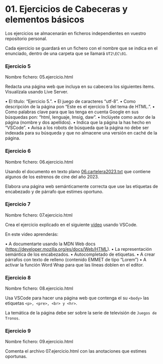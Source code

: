 # 01. Ejercicios de Cabeceras y elementos básicos

Los ejercicios se almacenarán en ficheros independientes en vuestro repositorio personal.

Cada ejercicio se guardará en un fichero con el nombre que se indica en el enunciado, dentro de una carpeta que se llamará `UT2\EC\01`.

### Ejercicio 5

Nombre fichero: 05.ejercicio.html

Redacta una página web que incluya en su cabecera los siguientes ítems. Visualízala usando Live Server.

• El título: “Ejercicio 5.”.
• El juego de caracteres “utf-8”.
• Como descripción de la página pon “Este es el ejercicio 5 del tema de HTML.”.
• Como palabras clave para que las tenga en cuenta Google en sus búsquedas pon: “html, lenguaje, lmsig, daw”.
• Inclúyete como autor de la página (nombre y dos apellidos).
• Indica que la página la has hecho en “VSCode”.
• Avisa a los robots de búsqueda que la página no debe ser indexada para su búsqueda y que no almacene una versión en caché de la página.


### Ejercicio 6

Nombre fichero: 06.ejercicio.html

Usando el documento en texto plano [06.cartelera2023.txt](res/assets/06.estrenos2023.txt) que contiene algunos de los estrenos de cine del año 2023.

Elabora una página web semánticamente correcta que use las etiquetas de encabezado y de párrafo que estimes oportuno. 


### Ejercicio 7

Nombre fichero: 07.ejercicio.html

Crea el ejercicio explicado en el siguiente [vídeo](https://youtu.be/a9iwELfRlqc?si=IAXWIDyAGzefo98G) usando VSCode.

En este video aprenderás:

• A documentarte usando la MDN Web docs (https://developer.mozilla.org/es/docs/Web/HTML). 
• La representación semántica de los encabezados.
• Autocompletado de etiquetas.
• A crear párrafos con texto de relleno (contenido EMMET de tipo “Lorem”)
• A activar la función Word Wrap para que las líneas doblen en el editor.


### Ejercicio 8

Nombre fichero: 08.ejercicio.html

Usa VSCode para hacer una página web que contenga el su `<body>` las etiquetas `<p>, <pre>, <br> y <hr>`. 

La temática de la página debe ser sobre la serie de televisión de `Juegos de Tronos`.


### Ejercicio 9

Nombre fichero: 09.ejercicio.html


Comenta el archivo 07.ejercicio.html con las anotaciones que estimes oportunas.
